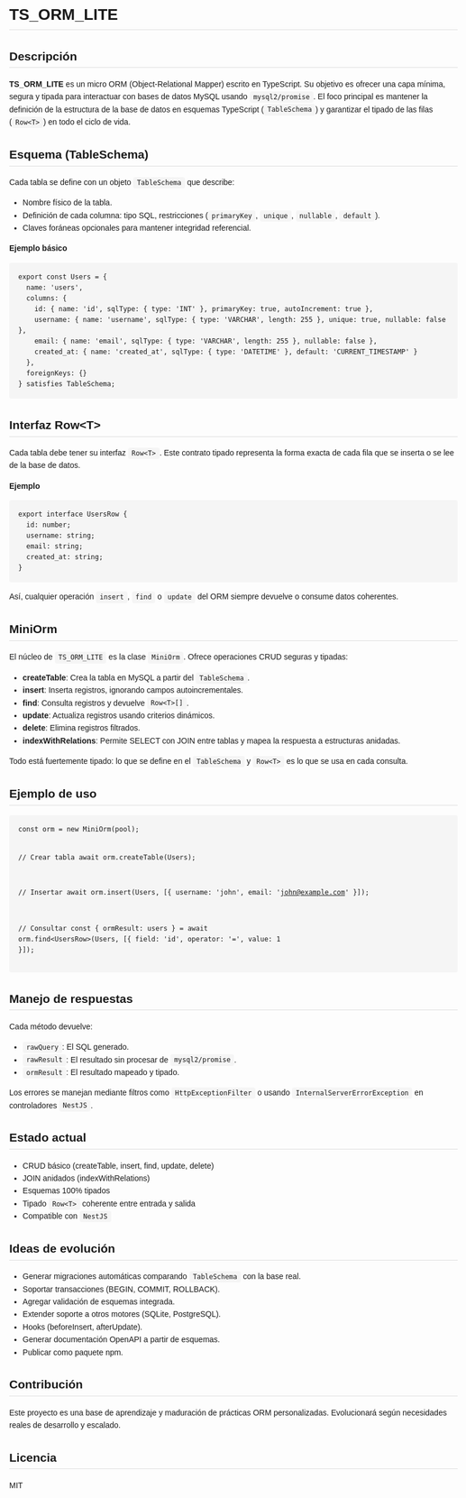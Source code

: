 <!DOCTYPE html>
<html lang="es">
<head>
  <meta charset="UTF-8" />
  <title>TS_ORM_LITE - Documentación</title>
  <style>
    body { font-family: Arial, sans-serif; line-height: 1.6; margin: 2rem; max-width: 800px; }
    code, pre { background: #f5f5f5; padding: 0.2rem 0.4rem; border-radius: 4px; }
    pre { padding: 1rem; overflow-x: auto; }
    h1, h2, h3 { border-bottom: 1px solid #ddd; padding-bottom: 0.2rem; }
  </style>
</head>
<body>

<h1>TS_ORM_LITE</h1>

<h2>Descripción</h2>
<p><strong>TS_ORM_LITE</strong> es un micro ORM (Object-Relational Mapper) escrito en TypeScript.
Su objetivo es ofrecer una capa mínima, segura y tipada para interactuar con bases de datos MySQL usando <code>mysql2/promise</code>.
El foco principal es mantener la definición de la estructura de la base de datos en esquemas TypeScript (<code>TableSchema</code>) y garantizar el tipado de las filas (<code>Row&lt;T&gt;</code>) en todo el ciclo de vida.</p>

<h2>Esquema (TableSchema)</h2>
<p>Cada tabla se define con un objeto <code>TableSchema</code> que describe:</p>
<ul>
  <li>Nombre físico de la tabla.</li>
  <li>Definición de cada columna: tipo SQL, restricciones (<code>primaryKey</code>, <code>unique</code>, <code>nullable</code>, <code>default</code>).</li>
  <li>Claves foráneas opcionales para mantener integridad referencial.</li>
</ul>

<p><strong>Ejemplo básico</strong></p>
<pre><code>export const Users = {
  name: 'users',
  columns: {
    id: { name: 'id', sqlType: { type: 'INT' }, primaryKey: true, autoIncrement: true },
    username: { name: 'username', sqlType: { type: 'VARCHAR', length: 255 }, unique: true, nullable: false },
    email: { name: 'email', sqlType: { type: 'VARCHAR', length: 255 }, nullable: false },
    created_at: { name: 'created_at', sqlType: { type: 'DATETIME' }, default: 'CURRENT_TIMESTAMP' }
  },
  foreignKeys: {}
} satisfies TableSchema;</code></pre>

<h2>Interfaz Row&lt;T&gt;</h2>
<p>Cada tabla debe tener su interfaz <code>Row&lt;T&gt;</code>. Este contrato tipado representa la forma exacta de cada fila que se inserta o se lee de la base de datos.</p>

<p><strong>Ejemplo</strong></p>
<pre><code>export interface UsersRow {
  id: number;
  username: string;
  email: string;
  created_at: string;
}</code></pre>

<p>Así, cualquier operación <code>insert</code>, <code>find</code> o <code>update</code> del ORM siempre devuelve o consume datos coherentes.</p>

<h2>MiniOrm</h2>
<p>El núcleo de <code>TS_ORM_LITE</code> es la clase <code>MiniOrm</code>. Ofrece operaciones CRUD seguras y tipadas:</p>
<ul>
  <li><strong>createTable</strong>: Crea la tabla en MySQL a partir del <code>TableSchema</code>.</li>
  <li><strong>insert</strong>: Inserta registros, ignorando campos autoincrementales.</li>
  <li><strong>find</strong>: Consulta registros y devuelve <code>Row&lt;T&gt;[]</code>.</li>
  <li><strong>update</strong>: Actualiza registros usando criterios dinámicos.</li>
  <li><strong>delete</strong>: Elimina registros filtrados.</li>
  <li><strong>indexWithRelations</strong>: Permite SELECT con JOIN entre tablas y mapea la respuesta a estructuras anidadas.</li>
</ul>

<p>Todo está fuertemente tipado: lo que se define en el <code>TableSchema</code> y <code>Row&lt;T&gt;</code> es lo que se usa en cada consulta.</p>

<h2>Ejemplo de uso</h2>
<pre><code>const orm = new MiniOrm(pool);

// Crear tabla
await orm.createTable(Users);

// Insertar
await orm.insert(Users, [{ username: 'john', email: 'john@example.com' }]);

// Consultar
const { ormResult: users } = await orm.find&lt;UsersRow&gt;(Users, [{ field: 'id', operator: '=', value: 1 }]);</code></pre>

<h2>Manejo de respuestas</h2>
<p>Cada método devuelve:</p>
<ul>
  <li><code>rawQuery</code>: El SQL generado.</li>
  <li><code>rawResult</code>: El resultado sin procesar de <code>mysql2/promise</code>.</li>
  <li><code>ormResult</code>: El resultado mapeado y tipado.</li>
</ul>

<p>Los errores se manejan mediante filtros como <code>HttpExceptionFilter</code> o usando <code>InternalServerErrorException</code> en controladores <code>NestJS</code>.</p>

<h2>Estado actual</h2>
<ul>
  <li>CRUD básico (createTable, insert, find, update, delete)</li>
  <li>JOIN anidados (indexWithRelations)</li>
  <li>Esquemas 100% tipados</li>
  <li>Tipado <code>Row&lt;T&gt;</code> coherente entre entrada y salida</li>
  <li>Compatible con <code>NestJS</code></li>
</ul>

<h2>Ideas de evolución</h2>
<ul>
  <li>Generar migraciones automáticas comparando <code>TableSchema</code> con la base real.</li>
  <li>Soportar transacciones (BEGIN, COMMIT, ROLLBACK).</li>
  <li>Agregar validación de esquemas integrada.</li>
  <li>Extender soporte a otros motores (SQLite, PostgreSQL).</li>
  <li>Hooks (beforeInsert, afterUpdate).</li>
  <li>Generar documentación OpenAPI a partir de esquemas.</li>
  <li>Publicar como paquete npm.</li>
</ul>

<h2>Contribución</h2>
<p>Este proyecto es una base de aprendizaje y maduración de prácticas ORM personalizadas.  
Evolucionará según necesidades reales de desarrollo y escalado.</p>

<h2>Licencia</h2>
<p>MIT</p>

</body>
</html>
